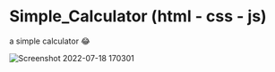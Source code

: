 # Simple_Calculator (html - css - js)
 a simple calculator 😂

![Screenshot 2022-07-18 170301](https://user-images.githubusercontent.com/61240683/179542890-4abb825e-28d8-49ff-9460-64cda93b420b.png)
